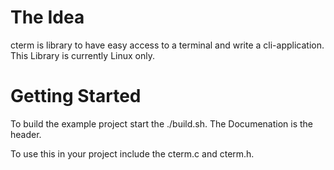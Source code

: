 # The Idea
cterm is  library to have easy access to a terminal and write a cli-application.</br>
This Library is currently Linux only.


# Getting Started
To build the example project start the ./build.sh.
The Documenation is the header.

To use this in your project include the cterm.c and cterm.h.
